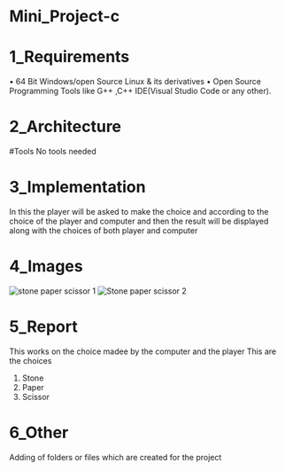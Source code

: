 # Mini_Project-c

# 1_Requirements

•	64 Bit Windows/open Source Linux & its derivatives
•	Open Source Programming Tools like G++ ,C++ IDE(Visual Studio Code or any other).
 
 # 2_Architecture
 #Tools
 No tools needed
 
 # 3_Implementation
 
 In this  the player will be asked to make the choice and according to the choice of the player and computer and then the result will be displayed along with the choices of both player and computer

# 4_Images
![stone paper scissor 1](https://user-images.githubusercontent.com/101457630/160808826-3324e75b-5046-4247-9c15-a78070ad85d9.png)
![Stone paper scissor 2](https://user-images.githubusercontent.com/101457630/160808865-3dc6b79a-d5ef-4c2b-b0b3-442a7666947b.jpg)

# 5_Report

This works on the choice madee by the computer and the player 
This are the choices
1. Stone
2. Paper
3. Scissor

# 6_Other

Adding of folders or files which are created for the project
